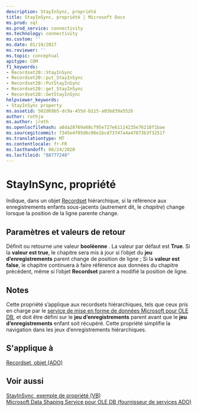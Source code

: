 ```yaml
---
description: StayInSync, propriété
title: StayInSync, propriété | Microsoft Docs
ms.prod: sql
ms.prod_service: connectivity
ms.technology: connectivity
ms.custom: ''
ms.date: 01/19/2017
ms.reviewer: ''
ms.topic: conceptual
apitype: COM
f1_keywords:
- Recordset20::StayInSync
- Recordset20::put_StayInSync
- Recordset20::PutStayInSync
- Recordset20::get_StayInSync
- Recordset20::GetStayInSync
helpviewer_keywords:
- StayInSync property
ms.assetid: 502d69b5-dc9a-455d-b115-a03bd39a552b
author: rothja
ms.author: jroth
ms.openlocfilehash: a8da28769a68cf95e727e61114235e76218f1bae
ms.sourcegitcommit: 7345e4f05d6c06e1bcd73747a4a47873b3f3251f
ms.translationtype: MT
ms.contentlocale: fr-FR
ms.lasthandoff: 08/24/2020
ms.locfileid: "88777248"
---
```

# <a name="stayinsync-property"></a>StayInSync, propriété
Indique, dans un objet [Recordset](./recordset-object-ado.md) hiérarchique, si la référence aux enregistrements enfants sous-jacents (autrement dit, le *chapitre*) change lorsque la position de la ligne parente change.  
  
## <a name="settings-and-return-values"></a>Paramètres et valeurs de retour  
 Définit ou retourne une valeur **booléenne** . La valeur par défaut est **True**. Si la **valeur est true**, le chapitre sera mis à jour si l’objet du **jeu d’enregistrements** parent change de position de ligne ; Si la **valeur est false**, le chapitre continuera à faire référence aux données du chapitre précédent, même si l’objet **Recordset** parent a modifié la position de ligne.  
  
## <a name="remarks"></a>Notes  
 Cette propriété s’applique aux recordsets hiérarchiques, tels que ceux pris en charge par le [service de mise en forme de données Microsoft pour OLE DB](../../guide/appendixes/microsoft-data-shaping-service-for-ole-db-ado-service-provider.md), et doit être défini sur le **jeu d’enregistrements** parent avant que le **jeu d’enregistrements** enfant soit récupéré. Cette propriété simplifie la navigation dans les jeux d’enregistrements hiérarchiques.  
  
## <a name="applies-to"></a>S'applique à  
 [Recordset, objet (ADO)](./recordset-object-ado.md)  
  
## <a name="see-also"></a>Voir aussi  
 [StayInSync, exemple de propriété (VB)](./stayinsync-property-example-vb.md)   
 [Microsoft Data Shaping Service pour OLE DB (fournisseur de services ADO)](../../guide/appendixes/microsoft-data-shaping-service-for-ole-db-ado-service-provider.md)